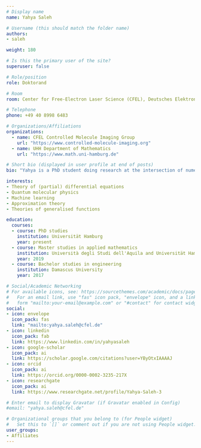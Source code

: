 ```yaml
---
# Display name
name: Yahya Saleh

# Username (this should match the folder name)
authors:
- saleh

weight: 180

# Is this the primary user of the site?
superuser: false

# Role/position
role: Doktorand

# Room
room: Center for Free-Electron Laser Science (CFEL), Deutsches Elektronen-Synchrotron DESY, Notkestrasse 85 (Building 99, Room O3.010), 22607 Hamburg, Germany

# Telephone
phone: +49 40 8998 6483

# Organizations/Affiliations
organizations:
  - name: CFEL Controlled Molecule Imaging Group
    url: "https://www.controlled-molecule-imaging.org"
  - name: UHH Department of Mathematics
    url: "https://www.math.uni-hamburg.de"

# Short bio (displayed in user profile at end of posts)
bio: "Yahya is a PhD student doing research at the intersection of numerical analysis, molecular physics and data science. He is a fellow of the DASHH graduate school: Data Science in Hamburg HELMHOLTZ Graduate School for the Structure of Matter."

interests:
- Theory of (partial) differential equations
- Quantum molecular physics
- Machine learning
- Approximation theory
- Theories of generalised functions

education:
  courses:
  - course: PhD studies
    institution: Universität Hamburg
    year: present
  - course: Master studies in applied mathematics
    institution: Università degli Studi dell'Aquila and Universität Hamburg
    year: 2019
  - course: Bachelor studies in engineering
    institution: Damascus University
    year: 2017

# Social/Academic Networking
# For available icons, see: https://sourcethemes.com/academic/docs/page-builder/#icons
#   For an email link, use "fas" icon pack, "envelope" icon, and a link in the
#   form "mailto:your-email@example.com" or "#contact" for contact widget.
social:
- icon: envelope
  icon_pack: fas
  link: "mailto:yahya.saleh@cfel.de"
- icon: linkedin
  icon_pack: fab
  link: https://www.linkedin.com/in/yahyasaleh
- icon: google-scholar
  icon_pack: ai
  link: https://scholar.google.com/citations?user=YByOtxIAAAAJ
- icon: orcid
  icon_pack: ai
  link: https://orcid.org/0000-0002-3235-217X
- icon: researchgate
  icon_pack: ai
  link: https://www.researchgate.net/profile/Yahya-Saleh-3

# Enter email to display Gravatar (if Gravatar enabled in Config)
#email: "yahya.saleh@cfel.de"

# Organizational groups that you belong to (for People widget)
#   Set this to `[]` or comment out if you are not using People widget.
user_groups:
- Affiliates
---
```

